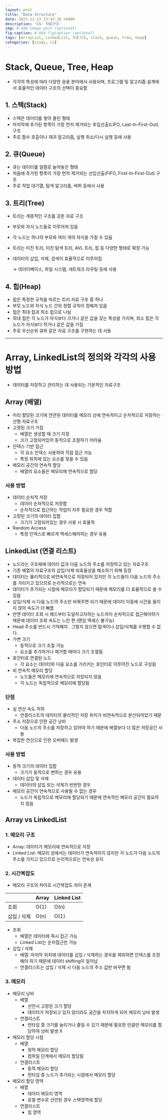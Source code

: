 ```yaml
---
layout: post
title: "Data Structure"
date: 2023-12-13 13:42:20 +0900
description: 'CS: 자료구조'
img: # Add image post (optional)
fig-caption: # Add figcaption (optional)
tags: [ArrayList, LinkedList, 자료구조, stack, queue, tree, heap]
categories: [study, cs]
---
```

# Stack, Queue, Tree, Heap

- 각각의 특성에 따라 다양한 응용 분야에서 사용되며, 프로그램 및 알고리즘 설계에서 효율적인 데이터 구조의 선택이 중요함

## 1. 스택(Stack)

- 스택은 데이터를 쌓아 올린 형태
- 마지막에 추가된 항목이 가장 먼저 제거되는 후입선출(LIFO, Last-In-First-Out) 구조
- 주로 함수 호출이나 재귀 알고리즘, 실행 취소/다시 실행 등에 사용

## 2. 큐(Queue)

- 큐는 데이터를 일렬로 늘어놓은 형태
- 처음에 추가된 항목이 가장 먼저 제거되는 선입선출(FIFO, First-In-First-Out) 구조
- 주로 작업 대기열, 탐색 알고리즘, 버퍼 등에서 사용

## 3. 트리(Tree)

- 트리는 계층적인 구조를 갖춘 자료 구조
- 부모와 자식 노드들로 이루어져 있음
- 각 노드는 하나의 부모와 여러 개의 자식을 가질 수 있음
- 트리는 이진 트리, 이진 탐색 트리, AVL 트리, 힙 등 다양한 형태로 확장 가능
- 데이터의 삽입, 삭제, 검색이 효율적으로 이루어짐

  → 데이터베이스, 파일 시스템, 네트워크 라우팅 등에 사용


## 4. 힙(Heap)

- 힙은 특정한 규칙을 따르는 트리 자료 구조 중 하나
- 부모 노드와 자식 노드 간의 정렬 규칙이 정해져 있음
- 힙은 최대 힙과 최소 힙으로 나뉨
- 최대 힙은 각 노드가 자식보다 크거나 같은 값을 갖는 특성을 가지며, 최소 힙은 각 노드가 자식보다 작거나 같은 값을 가짐
- 주로 우선순위 큐와 같은 자료 구조를 구현하는 데 사용

---

# Array, LinkedList의 정의와 각각의 사용 방법

- 데이터를 저장하고 관리하는 데 사용되는 기본적인 자료구조

## Array (배열)

- 미리 할당된 크기에 연관된 데이터를 메모리 상에 연속적이고 순차적으로 저장하는 선형 자료구조
- 고정된 크기 가짐
  - 배열은 생성할 때 크기 지정
  - 크기 고정되어있어 동적으로 조절하기 어려움
- 인덱스 기반 접근
  - 각 요소 인덱스 사용하여 직접 접근 가능
  - 특정 위치에 있는 요소를 찾을 수 있음
- 메모리 공간의 연속적 할당
  - 배열의 요소들은 메모리에 연속적으로 할당

### 사용 방법

- 데이터 순차적 저장
  - 데이터 순차적으로 저장함
  - 순차적으로 접근하는 작업이 자주 필요한 경우 적합
- 고정된 크기의 데이터 집합
  - 크기가 고정되어있는 경우 사용 시 효율적
- Random Access
  - 특정 인덱스로 빠르게 액세스해야하는 경우 유용

## LinkedList (연결 리스트)

- 노드라는 구조체에 데이터 값과 다음 노드의 주소를 저장하고 있는 자료구조
- 기존 배열의 자료구조의 삽입/삭제 비효율성을 해소하기 위해 등장
- 데이터는 물리적으로 비연속적으로 저장되어 있지만 각 노드들이 다음 노드의 주소를 가리키고 있으므로 논리적으로는 연속
- 데이터가 추가되는 시점에 메모리가 할당되기 때문에 메모리를 더 효율적으로 쓸 수 있음
- 삽입/삭제 시 다음 노드의 주소만 바꿔주면 되기 때문에 데이터 이동에 시간을 들이지 않아 속도가 더 빠름
- 반면 데이터 조회 시 헤드부터 도달하고자하는 노드까지 순차적으로 접근해야하기 때문에 데이터 조회 속도는 느린 편 (랜덤 엑세스 불가능)
- Head 주소를 반드시 기억해야 . 그렇지 않으면 탐색이나 삽입/삭제를 수행할 수 없다.
- 가변 크기
  - 동적으로 크기 조절 가능
  - 요소를 추가하거나 제거할 때마다 크기 조절됨
- 포인터로 연결된 노드
  - 각 요소는 데이터와 다음 요소를 가리키는 포인터로 이루어진 노드로 구성됨
- 비 연속적 메모리 할당
  - 노드들은 메모리에 연속적으로 저장되지 않음
  - 각 노드는 독립적으로 메모리에 할당됨

### 단점

- 실 연산 속도 저하
  - 연결리스트의 데이터의 물리적인 저장 위치가 비연속적으로 분산되어있기 때문
- 주소 저장으로 인한 공간 낭비
  - 다음 노드의 주소를 저장하고 있어야 하기 때문에 배열보다 더 많은 저장공간 사용
- 복잡한 연산으로 인한 오버헤드 발생

### 사용 방법

- 동적 크기의 데이터 집합
  - 크기가 동적으로 변하는 경우 유용
- 데이터 삽입 및 삭제
  - 데이터의 삽입 또는 삭제가 빈번한 경우
- 메모리 공간이 연속적으로 사용될 수 없는 경우
  - 노드가 독립적으로 메모리에 할당되기 때문에 연속적인 메모리 공간이 필요하지 않음

## Array vs LinkedList

### 1. 메모리 구조

- Array: 데이터가 메모리에 연속적으로 저장
- Linked List: 메모리 상에서는 데이터가 연속적이지 않지만 각 노드가 다음 노드의 주소를 가지고 있으므로 논리적으로는 연속성 유지

### 2. 시간복잡도

- 메모리 구조의 차이로 시간복잡도 차이 존재

|  | Array | Linked List |
| --- | --- | --- |
| 조회 | O(1) | O(n) |
| 삽입 / 삭제 | O(n) | O(1) |
- 조회
  - 배열은 데이터에 즉시 접근 가능
  - Linked List는 순차접근만 가능
- 삽입 / 삭제
  - 배열: 마지막 위치에 데이터를 삽입 / 삭제하는 경우를 제외하면 인덱스를 조정해야 하기 때문에 데이터 shifting이 일어남
  - 연결리스트는 삽입 / 삭제 시 다음 노드의 주소 값만 바꾸면 됨

### 3. 메모리

- 메모리 낭비
  - 배열
    - 선언시 고정된 크기 할당
    - 데이터가 저장되고 있지 않더라도 공간을 차지하게 되어 메모리 낭비 발생
  - 연결리스트
    - 런타임 중 크기를 늘리거나 줄일 수 있기 때문에 필요한 만큼만 메모리를 할당하여 낭비 발생 X
- 메모리 할당 시점
  - 배열
    - 정적 메모리 할당
    - 컴파일 단계에서 메모리 할당됨
  - 연결리스트
    - 동적 메모리 할당
    - 런타임 중 노드가 추가되는 시점에서 메모리 할당
- 메모리 할당 영역
  - 배열
    - 데이터 메모리 영역
    - 로컬 변수로 선언된 경우 스택영역에 할당
  - 연결리스트
    - 힙 영역
